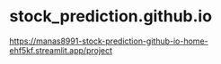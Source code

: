 # stock_prediction.github.io
https://manas8991-stock-prediction-github-io-home-ehf5kf.streamlit.app/project
